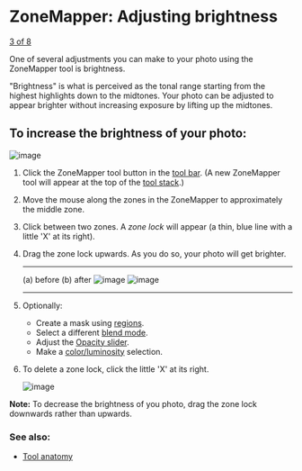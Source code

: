 ZoneMapper: Adjusting brightness
================================

[3 of 8](Tool-ZoneMapper-Exposure.html)

One of several adjustments you can make to your photo using the
ZoneMapper tool is brightness.

"Brightness" is what is perceived as the tonal range starting from the
highest highlights down to the midtones. Your photo can be adjusted to
appear brighter without increasing exposure by lifting up the midtones.

To increase the brightness of your photo:
-----------------------------------------

![image](images/Button-ZoneMapper.png)

1.  Click the ZoneMapper tool button in the [tool
    bar](Tools-Editing.html). (A new ZoneMapper tool will appear at the
    top of the [tool stack](Tool_Stack.html).)
2.  Move the mouse along the zones in the ZoneMapper to approximately
    the middle zone.
3.  Click between two zones. A *zone lock* will appear (a thin, blue
    line with a little 'X' at its right).
4.  Drag the zone lock upwards. As you do so, your photo will get
    brighter.

      ----------------------------------------------------------- -- ----------------------------------------------------------
      (a) before                                                     (b) after
      ![image](images/Tool-ZoneMapper-Brightness-before-en.png)      ![image](images/Tool-ZoneMapper-Brightness-after-en.png)
      ----------------------------------------------------------- -- ----------------------------------------------------------

5.  Optionally:
    -   Create a mask using [regions](Regions.html).
    -   Select a different [blend mode](Blend_Modes.html).
    -   Adjust the [Opacity slider](Tool_Anatomy.html#Opacity).
    -   Make a [color/luminosity](Color_Luminosity_Selection.html)
        selection.

6.  To delete a zone lock, click the little 'X' at its right.

    ![image](images/Tool-ZoneMapper-X.png)

**Note:** To decrease the brightness of you photo, drag the zone lock
downwards rather than upwards.

### See also:

-   [Tool anatomy](Tool_Anatomy.html)

